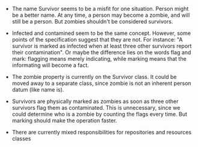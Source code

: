 - The name Survivor seems to be a misfit for one situation. Person might
  be a better name. At any time, a person may become a zombie,
  and will still be a person. But zombies shouldn't be considered survivors.
  
- Infected and contamined seem to be the same concept.
  However, some points of the specification suggest
  that they are not. For instance: "A survivor is marked as
  infected when at least three other survivors report their
  contamination". Or maybe the difference lies on the words
  flag and mark: flagging means merely indicating, while
  marking means that the informating will become a fact.
  
- The zombie property is currently on the Survivor class.
  It could be moved away to a separate class, since zombie
  is not an inherent person datum (like name is).
  
- Survivors are physically marked as zombies as soon as three other
  survivors flag them as contaminated. This is unnecessary,
  since we could determine who is a zombie by counting the flags
  every time. But marking should make the operation faster.
  
- There are currently mixed responsibilities for repositories
  and resources classes
